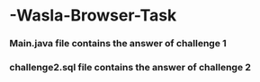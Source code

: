 # -Wasla-Browser-Task
  ### Main.java file contains the answer of challenge 1
  ### challenge2.sql file contains the answer of challenge 2
